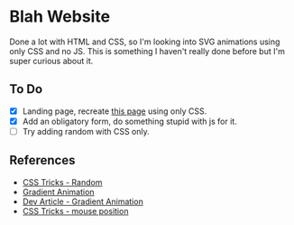 # Blah Website
Done a lot with HTML and CSS, so I'm looking into SVG animations using only CSS and no JS. This is something I haven't really done before but I'm super curious about it.

## To Do
- [X] Landing page, recreate [this page](https://sva-starter.glitch.me/) using only CSS. 
- [X] Add an obligatory form, do something stupid with js for it.
- [ ] Try adding random with CSS only. 

## References
- [CSS Tricks - Random](https://css-tricks.com/random-numbers-css/) 
- [Gradient Animation](https://codepen.io/P1N2O/pen/pyBNzX)
- [Dev Article - Gradient Animation](https://dev.to/afif/we-can-finally-animate-css-gradient-kdk)
- [CSS Tricks - mouse position](https://css-tricks.com/how-to-map-mouse-position-in-css/)

